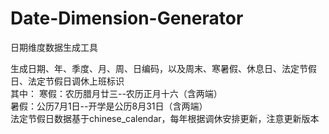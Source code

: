 # Date-Dimension-Generator
日期维度数据生成工具

生成日期、年、季度、月、周、日编码，以及周末、寒暑假、休息日、法定节假日、法定节假日调休上班标识  
其中：
寒假：农历腊月廿三--农历正月十六（含两端）  
暑假：公历7月1日--开学是公历8月31日（含两端）  
法定节假日数据基于chinese_calendar，每年根据调休安排更新，注意更新版本
